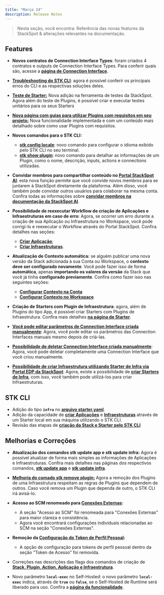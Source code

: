 ```yaml
---
title: "Março 24"
description: Release Notes
---
```


> Nesta seção, você encontra: Referência das novas features da StackSpot & alterações relevantes na documentação.

## **Features**

- **Novos contratos de Connection Interface Types**: foram criados 4 contratos e outputs de Connection Interface Types. Para conferir quais são, acesse a [**página de Connection Interface**](/create-use/connections/connection-interface).

- [**Troubleshooting do STK CLI**](/home/troubleshooting): agora é possível conferir os principais erros do CLI e as respectivas soluções deles.

- [**Teste de Starter:**](/create-use/create-content/plugin/test-plugin) Nova adição na ferramenta de testes da StackSpot. Agora além do teste de Plugins, é possível criar e executar testes unitários para os seus Starters

- [**Nova página com guias para utilizar Plugins com requisitos em seu projeto:**](/create-use/create-content/plugin/plugin-requirements) Nova funcionalidade implementada e com um conteúdo mais detalhado sobre como usar Plugins com requisitos.

- **Novos comandos para o STK CLI:**
  - [**stk config locale**](/home/stk-cli/commands/general-commands): novo comando para configurar o idioma exibido pelo STK CLI no seu terminal.
  - [**stk show plugin**](/home/stk-cli/commands/plugin-commands): novo comando para detalhar as informações de um Plugin, como o nome, descrição, inputs, actions e connections utilizadas.

- **Convidar membros para compartilhar conteúdo no [Portal StackSpot AI](https://ai.stackspot.com/login)**: esta nova função permite que você convide novos membros para se juntarem à StackSpot diretamente da plataforma. Além disso, você também pode convidar outros usuários para colaborar na mesma conta.
Confira todas as informações sobre [**convidar membros na documentação da StackSpot AI**](https://ai.stackspot.com/docs/account/invite-members).

- **Possibilidade de reexecutar Workflow de criação de Aplicações e Infraestruturas em caso de erro**:
Agora, se ocorrer um erro durante a criação de sua Aplicação ou Infraestrutura no Workspace, você pode corrigi-lo e reexecutar o Workflow através do Portal StackSpot. Confira detalhes nas seções:

  - [**Criar Aplicação**](/create-use/use-content/application/create-app-portal#erro-ao-criar-uma-aplicação);
  - [**Criar Infraestruturas**](/create-use/use-content/infra/infrastructure).

- **Atualização de Contexto automática:** se alguém publicar uma nova versão da Stack adicionada à sua Conta ou Workspace, o **contexto deve ser configurado novamente**. Você pode fazer isso de forma **automática**, apenas **importando os valores da versão** da Stack que você já tinha **configurado previamente**. Confira como fazer isso nas seguintes seções:
  - [**Configurar Contexto na Conta**](/home/account/organization/configure-context-account)
  - [**Configurar Contexto no Workspace**](/home/workspace/stacks-and-context/add-stacks)

- **Criação de Starters com Plugin de Infraestrutura**: agora, além de Plugins do tipo App, é possível criar Starters com Plugins de Infraestrutura. Confira mais detalhes [**na página de Starter**](/create-use/create-content/stack/create-starter).

- [**Você pode editar parâmetros de Connection Interface criada manualmente**](/create-use/connections/edit-manual-connection-interface): Agora, você pode editar os parâmetros das Connection Interfaces manuais mesmo depois de criá-las.

- [**Possibilidade de deletar Connection Interface criada manualmente**](/create-use/connections/remove-connection-interface): Agora, você pode deletar completamente uma Connection Interface que você criou manualmente.

- [**Possibilidade de criar Infraestrutura utilizando Starter de Infra via Portal EDP da StackSpot**](/create-use/use-content/infra/infrastructure): Agora, existe a possibilidade de [**criar Starters de Infra**](/create-use/create-content/stack/create-starter), com isso, você também pode utilizá-los para criar Infraestruturas.

## STK CLI

- Adição do tipo **`infra`** no [**arquivo starter.yaml**](/create-use/create-content/yaml-files/starter-yaml).
- Adição da capacidade de [**criar Aplicações**](/create-use/use-content/application/create-app-local-starter) e [**Infraestruturas**](/create-use/use-content/infra/create-infra-local-starter) através de um Starter local em sua máquina utilizando o STK CLI.
- Revisão das etapas de [**criação da Stack e Starter pelo STK CLI**](/create-use/create-content/stack/create-stack-starter-cli)

## **Melhorias e Correções**

- **Atualização dos comandos stk update app e stk update infra:** Agora é possível atualizar de forma mais simples as informações de Aplicações e Infraestruturas. Confira mais detalhes nas páginas dos respectivos comandos, [**stk update app**](home/stk-cli/commands/application-commands) e [**stk update infra**](home/stk-cli/commands/infraestructure-commands). 

- [**Melhoria do comado stk remove plugin:**](home/stk-cli/commands/plugin-commands) Agora a remoção dos Plugins de uma Infraestrutura respeitam as regras de Plugins que dependem de outros. Caso você remova um Plugin que dependa de outro, o STK CLI irá avisá-lo.

- **Acesso ao SCM renomeado para [Conexões Externas](/home/account/profile/external-connections):**
  - A seção "Acesso ao SCM" foi renomeada para "Conexões Externas" para maior clareza e consistência.
  - Agora você encontrará configurações individuais relacionadas ao SCM na seção "Conexões Externas".

- **Remoção da [Configuração do Token de Perfil Pessoal](/home/account/profile/access-token):**
  - A opção de configuração para tokens de perfil pessoal dentro da seção "Token de Acesso" foi removida.

- Correções nas descrições das flags dos comandos de criação de [**Stack, Plugin, Action, Aplicação e Infraestrutura**](/home/stk-cli/commands/index).

- Novo parâmetro **`local-exec`** no Self-Hosted: o novo parâmetro **`local-exec`** indica, através de **`true`** ou **`false`**, se o Self-Hosted de Runtime será liberado para uso. Confira a [**página da funcionalidade**](/deployment/deploy/self-hosted-runtime).
